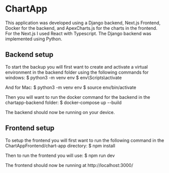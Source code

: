 # ChartApp

This application was developed using a Django backend, Next.js Frontend, Docker for the backend, and ApexCharts.js for the charts in the frontend.
For the Next.js I used React with Typescript.
The Django backend was implemented using Python.

## Backend setup
To start the backup you will first want to create and activate a virtual environment in the backend folder using the following commands for windows:
$ python3 -m venv env
$ env\Scripts\activate

And for Mac:
$ python3 -m venv env
$ source env/bin/activate

Then you will want to run the docker command for the backend in the chartapp-backend folder:
$ docker-compose up --build

The backend should now be running on your device.

## Frontend setup
To setup the frontend you will first want to run the following command in the ChartAppFrontend/chart-app directory:
$ npm install

Then to run the frontend you will use: 
$ npm run dev

The frontend should now be running at http://localhost:3000/ 

